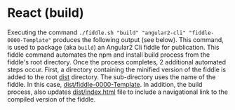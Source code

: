 React (build)
======

Executing the command `./fiddle.sh "build" "angular2-cli" "fiddle-0000-Template"` produces the following output 
(see below).  This command, is used to package (aka `build`) an Angular2 Cli fiddle for publication. This fiddle
command automates the npm and install build process from the fiddle's root directory. Once the process completes, 
2 additional automated steps occur. First, a directory containing the minified version of the fiddle is 
added to the root [dist](dist) directory.  The sub-directory uses the name of the fiddle. In this case, 
[dist/fiddle-0000-Template](dist/fiddle-0000-Template).  In addition, the build process, also updates
[dist/index.html](dist/index.html) file to include a navigational link to the compiled version of the fiddle.


   
    
    
